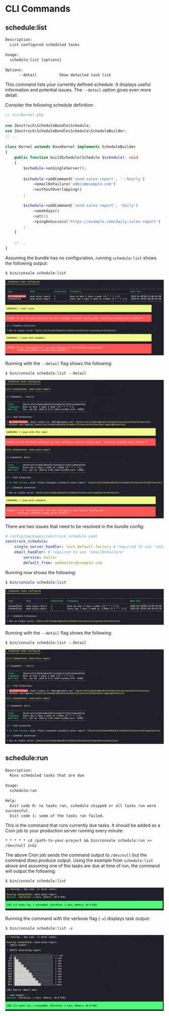 # CLI Commands

## schedule:list

```
Description:
  List configured scheduled tasks

Usage:
  schedule:list [options]

Options:
      --detail          Show detailed task list
```

This command lists your currently defined schedule. It displays useful information
and potential issues. The `--detail` option gives even more detail.

Consider the following schedule definition:

```php
// src/Kernel.php

use Zenstruck\ScheduleBundle\Schedule;
use Zenstruck\ScheduleBundle\Schedule\ScheduleBuilder;
// ...

class Kernel extends BaseKernel implements ScheduleBuilder
{
    public function buildSchedule(Schedule $schedule): void
    {
        $schedule->onSingleServer();
        
        $schedule->addCommand('send-sales-report', '--hourly')
            ->emailOnFailure('admin@example.com')
            ->withoutOverlapping()
        ;

        $schedule->addCommand('send-sales-report', 'daily')
            ->weekdays()
            ->at(1)
            ->pingOnSuccess('https://example.com/daily-sales-report')
        ;
    }

    // ...
}
```

Assuming the bundle has no configuration, running `schedule:list` shows the following output:

```console
$ bin/console schedule:list
```

![schedule:list with issues](images/schedule-list_issues.png)

Running with the `--detail` flag shows the following:

```console
$ bin/console schedule:list --detail
```

![schedule:list --detail with issues](images/schedule-list-detail_issues.png)

There are two issues that need to be resolved in the bundle config:

```yaml
# config/packages/zenstruck_schedule.yaml
zenstruck_schedule:
    single_server_handler: lock.default.factory # required to use "onSingleServer"
    email_handler: # required to use "emailOnFailure"
        service: mailer
        default_from: webmaster@example.com
```

Running now shows the following:

```console
$ bin/console schedule:list
```

![schedule:list](images/schedule-list.png)

Running with the `--detail` flag shows the following:

```console
$ bin/console schedule:list --detail
```

![schedule:list --detail](images/schedule-list-detail.png)

## schedule:run

```
Description:
  Runs scheduled tasks that are due

Usage:
  schedule:run

Help:
  Exit code 0: no tasks ran, schedule skipped or all tasks run were successful.
  Exit code 1: some of the tasks ran failed.
```

This is the command that runs currently due tasks. It should be added as a Cron
job to your production server running every minute:

```
* * * * * cd /path-to-your-project && bin/console schedule:run >> /dev/null 2>&1
```

The above Cron job sends the command output to `/dev/null` but the command does
produce output. Using the example from `schedule:list` above and assuming one of the
tasks are due at time of run, the command will output the following:

```console
$ bin/console schedule:list
```

![schedule:run](images/schedule-run.png)

Running the command with the verbose flag (`-v`) displays task output:

```console
$ bin/console schedule:list -v
```

![schedule:run -v](images/schedule-run-v.png)
